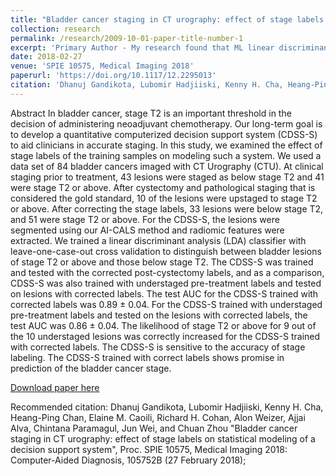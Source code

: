 ```yaml
---
title: "Bladder cancer staging in CT urography: effect of stage labels on statistical modeling of a decision support system"
collection: research
permalink: /research/2009-10-01-paper-title-number-1
excerpt: 'Primary Author - My research found that ML linear discriminant analysis was statistiscally significant in sorting bladder cancer staging determining different treatment avenues.'
date: 2018-02-27
venue: 'SPIE 10575, Medical Imaging 2018'
paperurl: 'https://doi.org/10.1117/12.2295013'
citation: 'Dhanuj Gandikota, Lubomir Hadjiiski, Kenny H. Cha, Heang-Ping Chan, Elaine M. Caoili, Richard H. Cohan, Alon Weizer, Ajjai Alva, Chintana Paramagul, Jun Wei, and Chuan Zhou "Bladder cancer staging in CT urography: effect of stage labels on statistical modeling of a decision support system", Proc. SPIE 10575, Medical Imaging 2018: Computer-Aided Diagnosis, 105752B (27 February 2018);'
---
```

Abstract
In bladder cancer, stage T2 is an important threshold in the decision of administering neoadjuvant chemotherapy. Our long-term goal is to develop a quantitative computerized decision support system (CDSS-S) to aid clinicians in accurate staging. In this study, we examined the effect of stage labels of the training samples on modeling such a system. We used a data set of 84 bladder cancers imaged with CT Urography (CTU). At clinical staging prior to treatment, 43 lesions were staged as below stage T2 and 41 were stage T2 or above. After cystectomy and pathological staging that is considered the gold standard, 10 of the lesions were upstaged to stage T2 or above. After correcting the stage labels, 33 lesions were below stage T2, and 51 were stage T2 or above. For the CDSS-S, the lesions were segmented using our AI-CALS method and radiomic features were extracted. We trained a linear discriminant analysis (LDA) classifier with leave-one-case-out cross validation to distinguish between bladder lesions of stage T2 or above and those below stage T2. The CDSS-S was trained and tested with the corrected post-cystectomy labels, and as a comparison, CDSS-S was also trained with understaged pre-treatment labels and tested on lesions with corrected labels. The test AUC for the CDSS-S trained with corrected labels was 0.89 ± 0.04. For the CDSS-S trained with understaged pre-treatment labels and tested on the lesions with corrected labels, the test AUC was 0.86 ± 0.04. The likelihood of stage T2 or above for 9 out of the 10 understaged lesions was correctly increased for the CDSS-S trained with corrected labels. The CDSS-S is sensitive to the accuracy of stage labeling. The CDSS-S trained with correct labels shows promise in prediction of the bladder cancer stage.

[Download paper here](https://github.com/DhanujG/Bladder-Cancer-Classification-using-ML-and-Computer-Vision-Research)

Recommended citation: Dhanuj Gandikota, Lubomir Hadjiiski, Kenny H. Cha, Heang-Ping Chan, Elaine M. Caoili, Richard H. Cohan, Alon Weizer, Ajjai Alva, Chintana Paramagul, Jun Wei, and Chuan Zhou "Bladder cancer staging in CT urography: effect of stage labels on statistical modeling of a decision support system", Proc. SPIE 10575, Medical Imaging 2018: Computer-Aided Diagnosis, 105752B (27 February 2018);